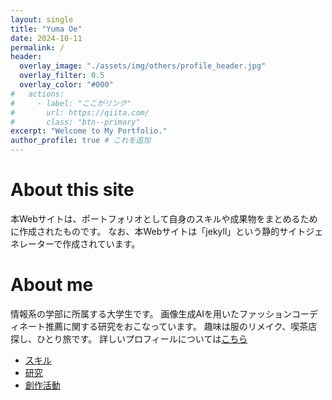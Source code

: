```yaml
---
layout: single
title: "Yuma Oe"
date: 2024-10-11
permalink: /
header:
  overlay_image: "./assets/img/others/profile_header.jpg"
  overlay_filter: 0.5
  overlay_color: "#000"
#   actions:
#     - label: "ここがリンク"
#       url: https://qiita.com/
#       class: "btn--primary"
excerpt: "Welcome to My Portfolio."
author_profile: true # これを追加
---
```


# About this site
本Webサイトは、ポートフォリオとして自身のスキルや成果物をまとめるために作成されたものです。
なお、本Webサイトは「jekyll」という静的サイトジェネレーターで作成されています。

# About me
情報系の学部に所属する大学生です。
画像生成AIを用いたファッションコーディネート推薦に関する研究をおこなっています。
趣味は服のリメイク、喫茶店探し、ひとり旅です。
詳しいプロフィールについては[こちら](/myself)
- [スキル](/skills)
- [研究](/researches)
- [創作活動](/remakes)
